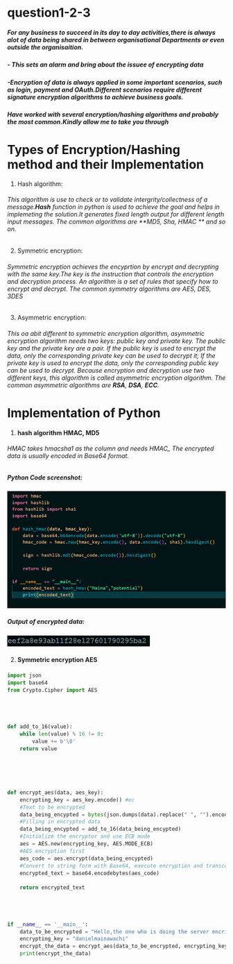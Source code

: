 # question1-2-3
##### For any business to succeed in its day to day activities,there is always alot of data being shared in between organisational Departments or even outside the organisaition.
##### - This sets an alarm and bring about the issuee of encrypting data
##### -Encryption of data is always  applied in some important scenarios, such as login, payment and OAuth.Different scenarios require different signature encryption algorithms to achieve business goals.
##### Have worked with several encryption/hashing algorithms and probably the most common.Kindly allow me to take you through
# Types of Encryption/Hashing method and their Implementation
1. Hash algorithm:
###### This algorithm is use to check or to validate intergrity/collectness of a message.**Hash** function in python is used to achieve the goal and helps in implemeting the solution.It generates fixed length output for different length input messages. The common algorithms are **MD5, Sha, HMAC ** and so on.
2. Symmetric encryption:
###### Symmetric encryption achieves the encyprtion by encrypt and decrypting with the same key.The key is the instruction that controls the encryption and decryption process. An algorithm is a set of rules that specify how to encrypt and decrypt. The common symmetry algorithms are AES, DES, 3DES
3. Asymmetric encryption:
###### This oa abit different to  symmetric encryption algorithm, asymmetric encryption algorithm needs two keys: public key and private key. The public key and the private key are a pair. If the public key is used to encrypt the data, only the corresponding private key can be used to decrypt it; If the private key is used to encrypt the data, only the corresponding public key can be used to decrypt. Because encryption and decryption use two different keys, this algorithm is called asymmetric encryption algorithm. The common asymmetric algorithms are **RSA**, **DSA**, **ECC**.

# Implementation of Python
1. #### hash algorithm HMAC, MD5
###### HMAC takes hmacsha1 as the column and needs HMAC_ The encrypted data is usually encoded in Base64 format.
##### Python Code screenshot: 
![alt text](https://github.com/Danchiwaz/question1-2-3/blob/main/screenshots/hash_code.png "HMAC algorithm")
##### Output of encrypted data:
![alt text](https://github.com/Danchiwaz/question1-2-3/blob/main/screenshots/hash_output.png "HMAC output")

2. #### Symmetric encryption AES
```python
import json
import base64
from Crypto.Cipher import AES




def add_to_16(value):
    while len(value) % 16 != 0:
        value += b'\0'
    return value





def encrypt_aes(data, aes_key):
    encrypting_key = aes_key.encode() #ec
    #Text to be encrypted
    data_being_encypted = bytes(json.dumps(data).replace(" ", "").encode('utf-8'))
    #Filling in encrypted data
    data_being_encypted = add_to_16(data_being_encypted)
    #Initialize the encryptor and use ECB mode
    aes = AES.new(encrypting_key, AES.MODE_ECB)
    #AES encryption first
    aes_code = aes.encrypt(data_being_encypted)
    #Convert to string form with Base64, execute encryption and transcoding to return bytes
    encrypted_text = base64.encodebytes(aes_code) 

    return encrypted_text



    
if __name__ == '__main__':
    data_to_be_encrypted = "Hello,the one who is doing the server encription needs to be very careful and ensure all the security, protocals are observed"
    encrypting_key = "danielmainawachi"
    encrypt_the_data = encrypt_aes(data_to_be_encrypted, encrypting_key)
    print(encrypt_the_data)
  

```

